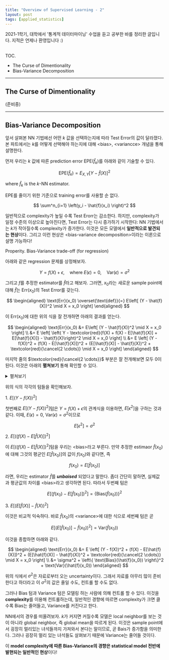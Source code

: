 ```yaml
---
title: "Overview of Supervised Learning - 2"
layout: post
tags: [applied_statistics]
---
```



2021-1학기, 대학에서 '통계적 데이터마이닝' 수업을 듣고 공부한 바를 정리한 글입니다. 지적은 언제나 환영입니다 :)

<br><span class="statement-title">TOC.</span><br>

- The Curse of Dimentionality
- Bias-Variance Decomposition

<hr/>

## The Curse of Dimentionality

(준비중)

<hr/>

## Bias-Variance Decomposition

앞서 살펴본 NN 기법에선 어떤 $k$ 값을 선택하는지에 따라 Test Error의 값이 달라졌다. 본 파트에서는 $k$를 어떻게 선택해야 하는지에 대해 \<bias\>, \<variancce\> 개념을 통해 설명한다.

먼저 우리는 $k$ 값에 따른 prediction error $\text{EPE}(\hat{f}_k)$를 아래와 같이 기술할 수 있다.

$$
\text{EPE}(\hat{f}_k) = E_{X, Y} \left[Y - \hat{f}(X)\right]^2
$$

where $\hat{f}_k$ is the $k$-NN estimator.

$\text{EPE}$를 줄이기 위한 기준으로 training error를 사용할 순 없다.

$$
\sum^n_{i=1} \left(y_i - \hat{f}(x_i) \right)^2
$$

일반적으로 complexity가 높일 수록 Test Erorr는 감소한다. 하지만, complexity가 일정 수준의 이상으로 높아진다면, Test Error는 다시 증가하기 시작한다: NN 기법에서는 $k$가 작아질수록 complexity가 증가한다. 이것은 모든 모델에서 **일반적으로 발견되는 현상**이다. 그리고 이런 현상은 \<bias-variance decomposition\>이라는 이론으로 설명 가능하다!

<span class="statement-title">Properity.</span> Bias-Variance trade-off (for regression)<br>

아래와 같은 regression 문제를 상정해보자.

$$
Y = f(X) + \epsilon, \quad \text{where } E(\epsilon) = 0, \quad \text{Var}(\epsilon) = \sigma^2
$$

그리고 $f$를 추정한 estimator를 $\hat{f}$라고 해보자. 그러면, $x_0$라는 새로운 sample point에 대해 $\hat{f}$는 $\text{Err}(x_0)$의 Test Error를 갖는다.

$$
\begin{aligned}
    \text{Err}(x_0) \overset{\text{def}}{=} E\left[ (Y - \hat{f}(X))^2 \mid X = x_0 \right]
\end{aligned}
$$

이  $\text{Err}(x_0)$에 대한 위의 식을 잘 전개하면 아래의 결과를 얻는다.

$$
\begin{aligned}
    \text{Err}(x_0) &= E\left[ (Y - \hat{f}(X))^2 \mid X = x_0 \right] \\
    &= E \left[ \left( Y - \textcolor{red}{f(X) + f(X) - E[\hat{f}(X)] + E[\hat{f}(X)]} - \hat{f}(X)\right)^2 \mid X = x_0 \right] \\
    &= E \left[ (Y - f(X))^2 + (f(X) - E[\hat{f}(X)])^2 + (E[\hat{f}(X)] - \hat{f}(X))^2 + \textcolor{red}{\cancel{2 \cdots}} \mid X = x_0 \right]
\end{aligned}
$$

마지막 줄의 $\textcolor{red}{\cancel{2 \cdots}}$ 부분은 잘 전개해보면 모두 0이 된다. 이것은 아래의 **펼쳐보기** 통해 확인할 수 있다.

<details class="math-statement" markdown="1">
<summary>펼쳐보기</summary>

1\. $E\left[ (Y - f(X)) \cdot (f(X) - E [\hat{f}(X)]) \mid X = x_0 \right]$

위의 식에서 $(Y-f(X))$와 $(f(x) - E [\hat{f}(X)])$ 서로 독립이다. 따라서 $(Y-f(X))$에 대한 텀을 분리할 수 있다. 이때, $(Y-f(X))$에 대해 평균을 취하면, 그 값은 0이다. 따라서 첫번째 텀의 값은 0이다.

2\. $E\left[ (Y - f(X)) \cdot (E [\hat{f}(X)] - \hat{f}(X)) \mid X = x_0 \right]$

1번과 마찬가지로 독립에 의해 $(Y-f(X))$을 분리할 수 있고, 평균을 취하면 0이 되어서 두번째 텀의 값은 0이다.

3\. $E\left[ (f(X) - E [\hat{f}(X)]) \cdot (E [\hat{f}(X)] - \hat{f}(X)) \mid X = x_0 \right]$

위의 식을 전개하면 아래와 같다. 이때, $E[\hat{f}(X)]$가 상수임을 기억하라.

$$
\begin{aligned}
& E\left[ (f(X) - \mu_{\hat{f}(X)}) \cdot (\mu_{\hat{f}(X)} - \hat{f}(X)) \mid X = x_0 \right] \\
&= E\left[ f(X) \mu_{\hat{f}(X)} - \left(\mu_{\hat{f}(X)}\right)^2 - f(X) \hat{f}(X) + \mu_{\hat{f}(X)} \hat{f}(X) \mid X = x_0 \right] \\
&= \mu_{\hat{f}(X)} E[f(X)] - \left(\mu_{\hat{f}(X)}\right)^2 - E[f(X)\hat{f}(X)] + \mu_{\hat{f}(X)} E[\hat{f}(X)] \\
&= \cancel{\left( \mu_{\hat{f}(X)} E[f(X)] - E[f(X)\hat{f}(X)] \right)} + \cancel{\left( - \left(\mu_{\hat{f}(X)}\right)^2 + \mu_{\hat{f}(X)} E[\hat{f}(X)]\right)} = 0
\end{aligned}
$$

</details>

위의 식의 각각의 텀들을 확인해보자.

1\. $E[(Y - f(X))^2]$

첫번째로 $E[(Y - f(X))^2]$텀은 $Y = f(X) + \epsilon$의 관계식을 이용하면, $E[\epsilon^2]$을 구하는 것과 같다. 이때, $E(\epsilon) = 0$, $\text{Var}(\epsilon) = \sigma^2$이므로 

$$
E[\epsilon^2] = \sigma^2
$$

2\. $E[((f(X) - E[\hat{f}(X)])^2]$

이 $E[((f(X) - E[\hat{f}(X)])^2]$텀을 우리는 \<bias\>라고 부른다. 만약 추정한 estimaor $\hat{f}(x_0)$에 대해 그것의 평균인 $E[\hat{f}(x_0)]$의 값이 $f(x_0)$와 같다면, 즉

$$
f(x_0) = E[\hat{f}(x_0)]
$$

라면, 우리는 estimator $\hat{f}$를 ***unbaised*** 되었다고 말한다. 좀더 간단히 말하면, 실제값과 평균값의 차이를 \<bias\>라고 생각하면 된다. 따라서 두번째 텀은 

$$
E \left[ \left(f(x_0) - E[\hat{f}(x_0)] \right)^2 \right] = \left\{ \text{Bias}(\hat{f}(x_0)) \right\}^2
$$

3\. $E[(E[\hat{f}(X)] - \hat{f}(X))^2]$

이것은 비교적 익숙하다. 바로 $\hat{f}(x_0)$의 \<variance\>에 대한 식으로 세번째 텀은 곧

$$
E \left[ \left( E[\hat{f}(x_0)] - \hat{f}(x_0) \right)^2  \right] = \text{Var}(\hat{f}(x_0))
$$

이것을 종합하면 아래와 같다.

$$
\begin{aligned}
    \text{Err}(x_0) &= E \left[ (Y - f(X))^2 + (f(X) - E[\hat{f}(X)])^2 + (E[\hat{f}(X)] - \hat{f}(X))^2 + \textcolor{red}{\cancel{2 \cdots}} \mid X = x_0 \right] \\
    &= \sigma^2 + \left\{ \text{Bias}(\hat{f}(x_0)) \right\}^2 + \text{Var}(\hat{f}(x_0))
\end{aligned}
$$

위의 식에서 $\sigma^2$은 자료로부터 오는 uncertainty이다. 그래서 자료를 아무리 많이 준비한다고 하더라고 이 $\sigma^2$의 값은 줄일 수도, 컨트롤 할 수도 없다.

그러나 Bias 텀과 Variance 텀은 모델링 하는 사람에 의해 컨트롤 할 수 있다. 이것을 **complexity**를 이용해 컨트롤하는데, 일반적인 경향에 따르면 complexity가 크면 클수록 Bias는 줄어들고, Variance를 커진다고 한다.

NN에서의 경우를 떠올려보자. $k$가 커지면 커질수록 모델은 local neighbor를 보는 것이 아니라 global neighbor, 즉 global mean을 따르게 된다. 이것은 sample point에서 굉장히 멀리있는 녀석들까지 가져와서 본다는 말이므로, 곧 Bais가 증가함을 의미한다. 그러나 굉장히 멀리 있는 녀석들도 살펴보기 때문에 Variance는 줄어들 것이다.

이 **model complexity에 따른 Bias-Variance의 경향은 statistical model 전반에 발현되는 일반적인 현상**이다!
